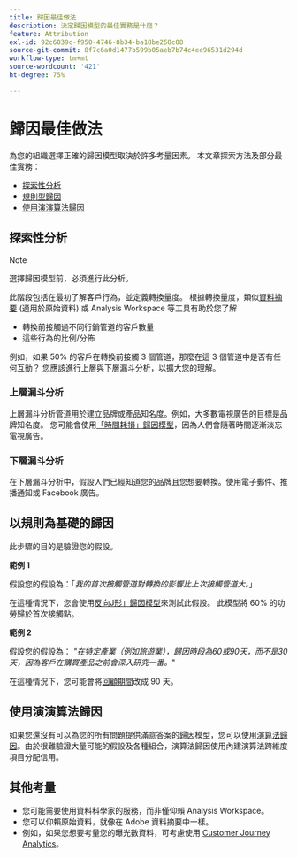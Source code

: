 ```yaml
---
title: 歸因最佳做法
description: 決定歸因模型的最佳實務是什麼？
feature: Attribution
exl-id: 92c6039c-f950-4746-8b34-ba18be258c08
source-git-commit: 8f7c6a0d1477b599b05aeb7b74c4ee96531d294d
workflow-type: tm+mt
source-wordcount: '421'
ht-degree: 75%

---
```


# 歸因最佳做法

為您的組織選擇正確的歸因模型取決於許多考量因素。 本文章探索方法及部分最佳實務：

* [探索性分析](#exploratory-analysis)
* [規則型歸因](#rule-base-attribution)
* [使用演演算法歸因](#use-algorithmic-attribution)

## 探索性分析

>[!NOTE]
>選擇歸因模型前，必須進行此分析。

此階段包括在最初了解客戶行為，並定義轉換量度。 根據轉換量度，類似[資料摘要](https://experienceleague.adobe.com/zh-hant/docs/analytics/export/analytics-data-feed/data-feed-overview) (適用於原始資料) 或 Analysis Workspace 等工具有助於您了解

* 轉換前接觸過不同行銷管道的客戶數量
* 這些行為的比例/分佈

例如，如果 50% 的客戶在轉換前接觸 3 個管道，那麼在這 3 個管道中是否有任何互動？
您應該進行上層與下層漏斗分析，以擴大您的理解。

### 上層漏斗分析

上層漏斗分析管道用於建立品牌或產品知名度。例如，大多數電視廣告的目標是品牌知名度。 您可能會使用[「時間耗損」歸因模型](/help/analyze/analysis-workspace/attribution/models.md)，因為人們會隨著時間逐漸淡忘電視廣告。

### 下層漏斗分析

在下層漏斗分析中，假設人們已經知道您的品牌且您想要轉換。使用電子郵件、推播通知或 Facebook 廣告。

## 以規則為基礎的歸因

此步驟的目的是驗證您的假設。

**範例 1**

假設您的假設為：「*我的首次接觸管道對轉換的影響比上次接觸管道大。*」

在這種情況下，您會使用[反向J形」歸因模型](/help/analyze/analysis-workspace/attribution/models.md)來測試此假設。 此模型將 60% 的功勞歸於首次接觸點。

**範例 2**

假設您的假設為： *&quot;在特定產業（例如旅遊業），歸因時段為60或90天，而不是30天，因為客戶在購買產品之前會深入研究一番。*&quot;

在這種情況下，您可能會將[回顧期間](https://experienceleague.adobe.com/en/docs/analytics/analyze/analysis-workspace/attribution/models)改成 90 天。

## 使用演演算法歸因

如果您還沒有可以為您的所有問題提供滿意答案的歸因模型，您可以使用[演算法歸因](/help/analyze/analysis-workspace/attribution/algorithmic.md)。由於很難驗證大量可能的假設及各種組合，演算法歸因使用內建演算法跨維度項目分配信用。

## 其他考量

* 您可能需要使用資料科學家的服務，而非僅仰賴 Analysis Workspace。
* 您可以仰賴原始資料，就像在 Adobe 資料摘要中一樣。
* 例如，如果您想要考量您的曝光數資料，可考慮使用 [Customer Journey Analytics](https://experienceleague.adobe.com/en/docs/analytics-platform/using/cja-overview/cja-b2c-overview/cja-overview)。
